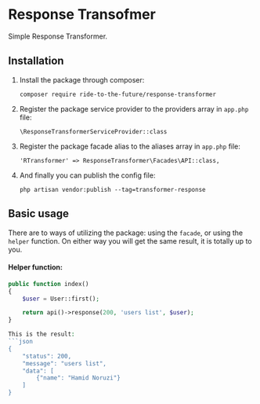 # Response Transofmer

Simple Response Transformer.

## Installation
1. Install the package through composer:

    `composer require ride-to-the-future/response-transformer`

2. Register the package service provider to the providers array in `app.php` file:

    `\ResponseTransformerServiceProvider::class`

3. Register the package facade alias to the aliases array in `app.php` file:

    `'RTransformer' => ResponseTransformer\Facades\API::class,`

5. And finally you can publish the config file:

    `php artisan vendor:publish --tag=transformer-response`


## Basic usage
There are to ways of utilizing the package: using the `facade`, or using the `helper` function.
On either way you will get the same result, it is totally up to you.

#### Helper function:
```php
public function index()
{
    $user = User::first();

    return api()->response(200, 'users list', $user);
}

This is the result:
```json
{
    "status": 200,
    "message": "users list",
    "data": [
        {"name": "Hamid Noruzi"}
    ]
}